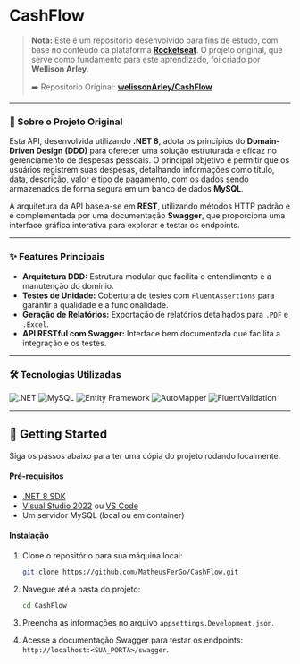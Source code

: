 # CashFlow

> **Nota:** Este é um repositório desenvolvido para fins de estudo, com base no conteúdo da plataforma **[Rocketseat](https://www.rocketseat.com.br/)**. O projeto original, que serve como fundamento para este aprendizado, foi criado por **Wellison Arley**.
>
> ➡️ Repositório Original: **[welissonArley/CashFlow](https://github.com/welissonArley/CashFlow.git)**

---

### 📖 Sobre o Projeto Original

Esta API, desenvolvida utilizando **.NET 8**, adota os princípios do **Domain-Driven Design (DDD)** para oferecer uma solução estruturada e eficaz no gerenciamento de despesas pessoais. O principal objetivo é permitir que os usuários registrem suas despesas, detalhando informações como título, data, descrição, valor e tipo de pagamento, com os dados sendo armazenados de forma segura em um banco de dados **MySQL**.

A arquitetura da API baseia-se em **REST**, utilizando métodos HTTP padrão e é complementada por uma documentação **Swagger**, que proporciona uma interface gráfica interativa para explorar e testar os endpoints.

---

### ✨ Features Principais

-   **Arquitetura DDD:** Estrutura modular que facilita o entendimento e a manutenção do domínio.
-   **Testes de Unidade:** Cobertura de testes com `FluentAssertions` para garantir a qualidade e a funcionalidade.
-   **Geração de Relatórios:** Exportação de relatórios detalhados para `.PDF` e `.Excel`.
-   **API RESTful com Swagger:** Interface bem documentada que facilita a integração e os testes.

---

### 🛠️ Tecnologias Utilizadas

![.NET](https://img.shields.io/badge/.NET-8-512BD4?style=for-the-badge&logo=dotnet)
![MySQL](https://img.shields.io/badge/MySQL-4479A1?style=for-the-badge&logo=mysql&logoColor=white)
![Entity Framework](https://img.shields.io/badge/Entity%20Framework-4479A1?style=for-the-badge)
![AutoMapper](https://img.shields.io/badge/AutoMapper-FF5733?style=for-the-badge)
![FluentValidation](https://img.shields.io/badge/FluentValidation-009975?style=for-the-badge)

---

## 🚀 Getting Started

Siga os passos abaixo para ter uma cópia do projeto rodando localmente.

#### Pré-requisitos

* [.NET 8 SDK](https://dotnet.microsoft.com/pt-br/download/dotnet/8.0)
* [Visual Studio 2022](https://visualstudio.microsoft.com/pt-br/) ou [VS Code](https://code.visualstudio.com/)
* Um servidor MySQL (local ou em container)

#### Instalação

1.  Clone o repositório para sua máquina local:
    ```bash
    git clone https://github.com/MatheusFerGo/CashFlow.git
    ```

2.  Navegue até a pasta do projeto:
    ```bash
    cd CashFlow
    ```
3. Preencha as informações no arquivo `appsettings.Development.json`.

4.  Acesse a documentação Swagger para testar os endpoints: `http://localhost:<SUA_PORTA>/swagger`.
